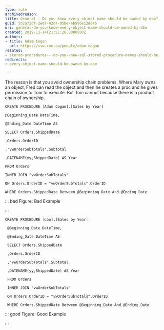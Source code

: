 ```yaml
---
type: rule
archivedreason: 
title: General - Do you know every object name should be owned by dbo?
guid: 5b2a72df-2ed7-42d4-95be-eb996e12d845
uri: general-do-you-know-every-object-name-should-be-owned-by-dbo
created: 2019-11-14T21:51:26.0000000Z
authors:
- title: Adam Cogan
  url: https://ssw.com.au/people/adam-cogan
related:
- stored-procedures---do-you-know-sql-stored-procedure-names-should-be-prefixed-with-the-owner
redirects:
- every-object-name-should-be-owned-by-dbo

---
```


The reason is that you avoid ownership chain problems. Where Mary owns an object, Fred can read the object and then he creates a proc and he gives permission to Tom to execute. But Tom cannot because there is a product chain of ownership.

<!--endintro-->



```
CREATE PROCEDURE [Adam Cogan].[Sales by Year]

@Beginning_Date DateTime,

@Ending_Date DateTime AS

SELECT Orders.ShippedDate

,Orders.OrderID

,"vwOrderSubTotals".Subtotal

,DATENAME(yy,ShippedDate) AS Year

FROM Orders

INNER JOIN "vwOrderSubTotals"

ON Orders.OrderID = "vwOrderSubTotals".OrderID

WHERE Orders.ShippedDate Between @Beginning_Date And @Ending_Date
```



::: bad
Figure: Bad Example

:::



```
CREATE PROCEDURE [dbo].[Sales by Year]

 @Beginning_Date DateTime,

 @Ending_Date DateTime AS

 SELECT Orders.ShippedDate

 ,Orders.OrderID

 ,"vwOrderSubTotals".Subtotal

 ,DATENAME(yy,ShippedDate) AS Year

 FROM Orders

 INNER JOIN "vwOrderSubTotals"

 ON Orders.OrderID = "vwOrderSubTotals".OrderID

 WHERE Orders.ShippedDate Between @Beginning_Date And @Ending_Date
```



::: good
Figure: Good Example

:::
